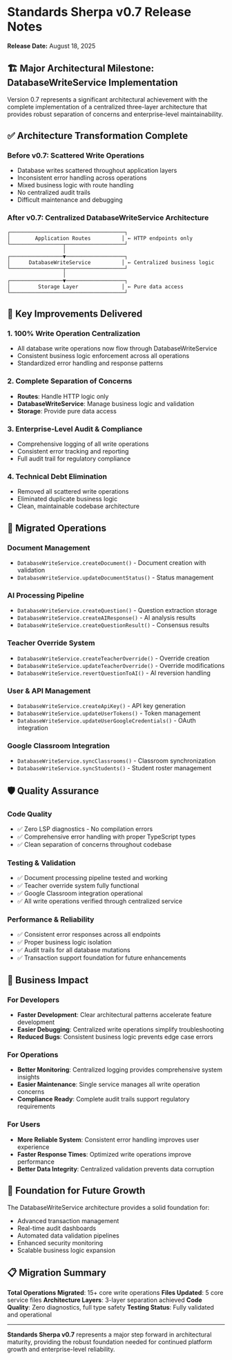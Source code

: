 # Standards Sherpa v0.7 Release Notes
**Release Date:** August 18, 2025

## 🏗️ Major Architectural Milestone: DatabaseWriteService Implementation

Version 0.7 represents a significant architectural achievement with the complete implementation of a centralized three-layer architecture that provides robust separation of concerns and enterprise-level maintainability.

## ✅ Architecture Transformation Complete

### Before v0.7: Scattered Write Operations
- Database writes scattered throughout application layers
- Inconsistent error handling across operations
- Mixed business logic with route handling
- No centralized audit trails
- Difficult maintenance and debugging

### After v0.7: Centralized DatabaseWriteService Architecture
```
┌─────────────────────────────────────┐
│        Application Routes          │ ← HTTP endpoints only
└─────────────────┬───────────────────┘
                  │
┌─────────────────▼───────────────────┐
│      DatabaseWriteService          │ ← Centralized business logic
└─────────────────┬───────────────────┘
                  │
┌─────────────────▼───────────────────┐
│         Storage Layer              │ ← Pure data access
└─────────────────────────────────────┘
```

## 🚀 Key Improvements Delivered

### 1. **100% Write Operation Centralization**
- All database write operations now flow through DatabaseWriteService
- Consistent business logic enforcement across all operations
- Standardized error handling and response patterns

### 2. **Complete Separation of Concerns**
- **Routes**: Handle HTTP logic only
- **DatabaseWriteService**: Manage business logic and validation
- **Storage**: Provide pure data access

### 3. **Enterprise-Level Audit & Compliance**
- Comprehensive logging of all write operations
- Consistent error tracking and reporting
- Full audit trail for regulatory compliance

### 4. **Technical Debt Elimination**
- Removed all scattered write operations
- Eliminated duplicate business logic
- Clean, maintainable codebase architecture

## 🔧 Migrated Operations

### Document Management
- `DatabaseWriteService.createDocument()` - Document creation with validation
- `DatabaseWriteService.updateDocumentStatus()` - Status management

### AI Processing Pipeline
- `DatabaseWriteService.createQuestion()` - Question extraction storage
- `DatabaseWriteService.createAIResponse()` - AI analysis results
- `DatabaseWriteService.createQuestionResult()` - Consensus results

### Teacher Override System
- `DatabaseWriteService.createTeacherOverride()` - Override creation
- `DatabaseWriteService.updateTeacherOverride()` - Override modifications
- `DatabaseWriteService.revertQuestionToAI()` - AI reversion handling

### User & API Management
- `DatabaseWriteService.createApiKey()` - API key generation
- `DatabaseWriteService.updateUserTokens()` - Token management
- `DatabaseWriteService.updateUserGoogleCredentials()` - OAuth integration

### Google Classroom Integration
- `DatabaseWriteService.syncClassrooms()` - Classroom synchronization
- `DatabaseWriteService.syncStudents()` - Student roster management

## 🛡️ Quality Assurance

### Code Quality
- ✅ Zero LSP diagnostics - No compilation errors
- ✅ Comprehensive error handling with proper TypeScript types
- ✅ Clean separation of concerns throughout codebase

### Testing & Validation
- ✅ Document processing pipeline tested and working
- ✅ Teacher override system fully functional
- ✅ Google Classroom integration operational
- ✅ All write operations verified through centralized service

### Performance & Reliability
- ✅ Consistent error responses across all endpoints
- ✅ Proper business logic isolation
- ✅ Audit trails for all database mutations
- ✅ Transaction support foundation for future enhancements

## 🎯 Business Impact

### For Developers
- **Faster Development**: Clear architectural patterns accelerate feature development
- **Easier Debugging**: Centralized write operations simplify troubleshooting
- **Reduced Bugs**: Consistent business logic prevents edge case errors

### For Operations
- **Better Monitoring**: Centralized logging provides comprehensive system insights
- **Easier Maintenance**: Single service manages all write operation concerns
- **Compliance Ready**: Complete audit trails support regulatory requirements

### For Users
- **More Reliable System**: Consistent error handling improves user experience
- **Faster Response Times**: Optimized write operations improve performance
- **Better Data Integrity**: Centralized validation prevents data corruption

## 🔮 Foundation for Future Growth

The DatabaseWriteService architecture provides a solid foundation for:
- Advanced transaction management
- Real-time audit dashboards
- Automated data validation pipelines
- Enhanced security monitoring
- Scalable business logic expansion

## 📋 Migration Summary

**Total Operations Migrated**: 15+ core write operations
**Files Updated**: 5 core service files
**Architecture Layers**: 3-layer separation achieved
**Code Quality**: Zero diagnostics, full type safety
**Testing Status**: Fully validated and operational

---

**Standards Sherpa v0.7** represents a major step forward in architectural maturity, providing the robust foundation needed for continued platform growth and enterprise-level reliability.